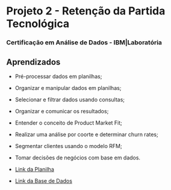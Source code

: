 # Projeto 2 - Retenção da Partida Tecnológica
### Certificação em Análise de Dados - IBM|Laboratória

## Aprendizados
- Pré-processar dados em planilhas;
- Organizar e manipular dados em planilhas;
- Selecionar e filtrar dados usando consultas;
- Organizar e comunicar os resultados;
- Entender o conceito de Product Market Fit;
- Realizar uma análise por coorte e determinar churn rates;
- Segmentar clientes usando o modelo RFM;
- Tomar decisões de negócios com base em dados.

 - [Link da Planilha](https://docs.google.com/spreadsheets/d/1R-LdgmMBR-uxU_TPeiJOhOIopGIqhcPsAo9NYziTSKg/edit?usp=sharing)

 - [Link da Base de Dados](https://www.kaggle.com/code/datacertlaboratoria/guia-de-resolu-o-projeto-2)
